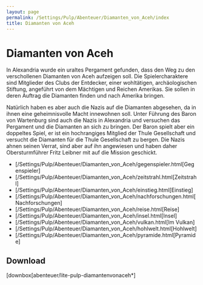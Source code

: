 ```yaml
---
layout: page
permalink: /Settings/Pulp/Abenteuer/Diamanten_von_Aceh/index
title: Diamanten von Aceh
---
```


# Diamanten von Aceh

In Alexandria wurde ein uraltes Pergament gefunden, dass den Weg zu den verschollenen Diamanten von Aceh aufzeigen soll. Die Spielercharaktere sind Mitglieder des Clubs der Entdecker, einer wohltätigen, archäologischen Stiftung, angeführt von dem Mächtigen und Reichen Amerikas. Sie sollen in deren Auftrag die Diamanten finden und nach Amerika bringen.

Natürlich haben es aber auch die Nazis auf die Diamanten abgesehen, da in ihnen eine geheimnisvolle Macht innewohnen soll. Unter Führung des Baron von Wartenburg sind auch die Nazis in Alexandria und versuchen das Pergament und die Diamanten an sich zu bringen. Der Baron spielt aber ein doppeltes Spiel, er ist ein hochrangiges Mitglied der Thule Gesellschaft und versucht die Diamanten für die Thule Gesellschaft zu bergen. Die Nazis ahnen seinen Verrat, sind aber auf ihn angewiesen und haben daher Obersturmführer Fritz Leibner mit auf die Mission geschickt.

- [/Settings/Pulp/Abenteuer/Diamanten_von_Aceh/gegenspieler.html[Gegenspieler]
- [/Settings/Pulp/Abenteuer/Diamanten_von_Aceh/zeitstrahl.html[Zeitstrahl]
- [/Settings/Pulp/Abenteuer/Diamanten_von_Aceh/einstieg.html[Einstieg]
- [/Settings/Pulp/Abenteuer/Diamanten_von_Aceh/nachforschungen.html[Nachforschungen]
- [/Settings/Pulp/Abenteuer/Diamanten_von_Aceh/reise.html[Reise]
- [/Settings/Pulp/Abenteuer/Diamanten_von_Aceh/insel.html[Insel]
- [/Settings/Pulp/Abenteuer/Diamanten_von_Aceh/vulkan.html[Im Vulkan]
- [/Settings/Pulp/Abenteuer/Diamanten_von_Aceh/hohlwelt.html[Hohlwelt]
- [/Settings/Pulp/Abenteuer/Diamanten_von_Aceh/pyramide.html[Pyramide]

## Download

[downbox[abenteuer/lite-pulp-diamantenvonaceh*]
